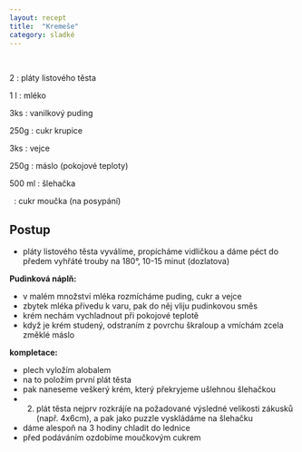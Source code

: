 ```yaml
---
layout: recept
title:  "Kremeše"
category: sladké
---
```


<br>

<div class="ingredience" markdown="1">

2
: pláty listového těsta

1 l
: mléko

3ks
: vanilkový puding

250g
: cukr krupice

3ks
: vejce

250g
: máslo (pokojové teploty)

500 ml
: šlehačka

&nbsp;
: cukr moučka (na posypání)

</div>


## Postup

<div class="postup" markdown="1">  

- pláty listového těsta vyválíme, propícháme vidličkou a dáme péct do předem vyhřáté trouby na 180°, 10-15 minut (dozlatova)

**Pudinková náplň:**
- v malém množství mléka rozmícháme puding, cukr a vejce
- zbytek mléka přivedu k varu, pak do něj vliju pudinkovou směs
- krém nechám vychladnout při pokojové teplotě
- když je krém studený, odstraním z povrchu škraloup a vmíchám zcela změklé máslo

**kompletace:**
- plech vyložím alobalem 
- na to položím první plát těsta
- pak naneseme veškerý krém, který překryjeme ušlehnou šlehačkou
- 2. plát těsta nejprv rozkrájíe na požadované výsledné velikosti zákusků (např. 4x6cm), a pak jako puzzle vyskládáme na šlehačku
- dáme alespoň na 3 hodiny chladit do lednice
- před podáváním ozdobíme moučkovým cukrem
     
</div>
